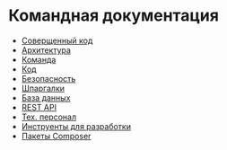 Командная документация
===

* [Соверщенный код](clean-code/README.md)
* [Архитектура](architecture/README.md)
* [Команда](team/README.md)
* [Код](code/README.md)
* [Безопасность](security/README.md)
* [Шпаргалки](cheat-sheet/README.md)
* [База данных](db/README.md)
* [REST API](rest-api/README.md)
* [Тех. персонал](tech-people/README.md)
* [Инструенты для разработки](tool/README.md)
* [Пакеты Composer](composer/README.md)